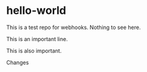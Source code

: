# hello-world

This is a test repo for webhooks. Nothing to see here.

This is an important line.

This is also important.

Changes
